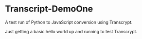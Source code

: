 # Transcript-DemoOne
A test run of Python to JavaScript conversion using Transcrypt.

Just getting a basic hello world up and running to test Transcrypt.

